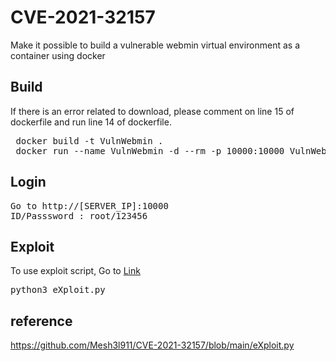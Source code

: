 # CVE-2021-32157
Make it possible to build a vulnerable webmin virtual environment as a container using docker

## Build 
If there is an error related to download, please comment on line 15 of dockerfile and run line 14 of dockerfile.
<pre>
 docker build -t VulnWebmin .
 docker run --name VulnWebmin -d --rm -p 10000:10000 VulnWebmin
</pre>

## Login 

<pre>
Go to http://[SERVER_IP]:10000
ID/Passsword : root/123456
</pre>

## Exploit
To use exploit script, Go to [Link](https://github.com/Mesh3l911/CVE-2021-32157/blob/main/eXploit.py)

<pre>
python3 eXploit.py
</pre>

## reference 
https://github.com/Mesh3l911/CVE-2021-32157/blob/main/eXploit.py
